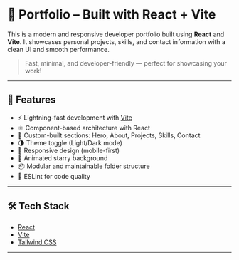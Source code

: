 # 🚀 Portfolio – Built with React + Vite

This is a modern and responsive developer portfolio built using **React** and **Vite**. It showcases personal projects, skills, and contact information with a clean UI and smooth performance.

> Fast, minimal, and developer-friendly — perfect for showcasing your work!

---

## 🌟 Features

- ⚡ Lightning-fast development with [Vite](https://vitejs.dev/)
- ⚛️ Component-based architecture with React
- 🎨 Custom-built sections: Hero, About, Projects, Skills, Contact
- 🌗 Theme toggle (Light/Dark mode)
- 📱 Responsive design (mobile-first)
- 🌌 Animated starry background
- 📦 Modular and maintainable folder structure
- 🔧 ESLint for code quality

---

## 🛠 Tech Stack

- [React](https://reactjs.org/)
- [Vite](https://vitejs.dev/) 
- [Tailwind CSS](https://tailwindcss.com/) 

---
